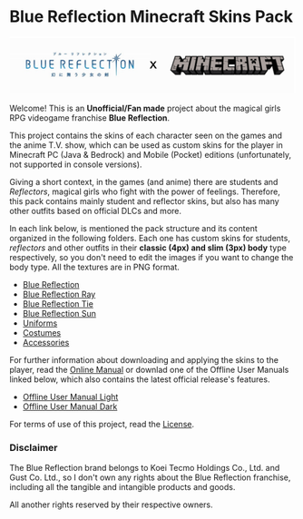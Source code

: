 # Blue Reflection Minecraft Skins Pack

![BlueReflectionxMinecraft](src/img/logos/BlueReflectionxMinecraft.png)

Welcome! This is an **Unofficial/Fan made** project about the magical girls RPG videogame franchise **Blue Reflection**.

This project contains the skins of each character seen on the games and the anime T.V. show, which can be used as custom skins for the player in Minecraft PC (Java & Bedrock) and Mobile (Pocket) editions (unfortunately, not supported in console versions).

Giving a short context, in the games (and anime) there are students and *Reflectors*, magical girls who fight with the power of feelings. Therefore, this pack contains mainly student and reflector skins, but also has many other outfits based on official DLCs and more.

In each link below, is mentioned the pack structure and its content organized in the following folders. Each one has custom skins for students, *reflectors* and other outfits in their **classic (4px) and slim (3px) body** type respectively, so you don't need to edit the images if you want to change the body type. All the textures are in PNG format.

- [Blue Reflection](/src/BlueReflection.md)
- [Blue Reflection Ray](/src/BlueReflectionRay.md)
- [Blue Reflection Tie](/src/BlueReflectionTie.md)
- [Blue Reflection Sun](/src/BlueReflectionSun.md)
- [Uniforms](/src/Uniforms.md)
- [Costumes](/src/Costumes.md)
- [Accessories](/src/Accessories.md)

For further information about downloading and applying the skins to the player, read the [Online Manual](/MANUAL.md) or downlad one of the Offline User Manuals linked below, which also contains the latest official release's features.

- [Offline User Manual Light](/UserManualLight.pdf)
- [Offline User Manual Dark](/UserManualDark.pdf)

For terms of use of this project, read the [License](/LICENSE).


### Disclaimer

The Blue Reflection brand belongs to Koei Tecmo Holdings Co., Ltd. and Gust Co. Ltd., so I don't own any rights about the Blue Reflection franchise, including all the tangible and intangible products and goods.

All another rights reserved by their respective owners.
